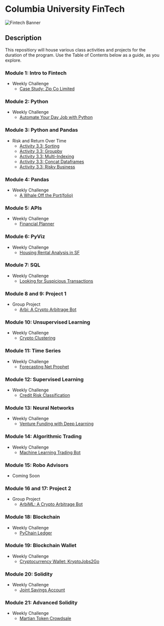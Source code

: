 # Columbia University FinTech

![Fintech Banner](https://i.imgur.com/Cla9ooJ.jpg)

## Description
This repositiory will house various class activities and projects for the duration of the program. Use the Table of Contents below as a guide, as you explore.  

### Module 1: Intro to Fintech
- Weekly Challenge
  - [Case Study: Zip Co Limited](https://github.com/objectmikael/Columbia-University-Fintech-2023/blob/main/Module%201/Weekly%20Challenge%20-%20Case%20Study/README.md)
 
### Module 2: Python
- Weekly Challenge
  - [Automate Your Day Job with Python](https://github.com/objectmikael/python-homework) 

### Module 3: Python and Pandas
- Risk and Return Over Time
  - [Activity 3.3: Sorting](https://github.com/objectmikael/Columbia-University-Fintech-2023/tree/main/Module%203/Risk%20and%20Returns%20Over%20Time/Activities/Activity-3.3-Sorting)
  - [Activity 3.3: Groupby](https://github.com/objectmikael/Columbia-University-Fintech-2023/tree/main/Module%203/Risk%20and%20Returns%20Over%20Time/Activities/Activity-3.3-Groupby)
  - [Activity 3.3: Multi-Indexing](https://github.com/objectmikael/Columbia-University-Fintech-2023/tree/main/Module%203/Risk%20and%20Returns%20Over%20Time/Activities/Activity-3.3-Multi_Indexing)
  - [Activity 3.3: Concat Dataframes](https://github.com/objectmikael/Columbia-University-Fintech-2023/tree/main/Module%203/Risk%20and%20Returns%20Over%20Time/Activities/Activity-3.3-Concat_Dataframes)
  - [Activity 3.3: Risky Business](https://github.com/objectmikael/Columbia-University-Fintech-2023/tree/main/Module%203/Risk%20and%20Returns%20Over%20Time/Activities/Activity-3.3-Risky_Business)

### Module 4: Pandas
- Weekly Challenge
  - [A Whale Off the Port(folio)](https://github.com/objectmikael/Columbia-University-Fintech-2023/tree/main/Module%204/Weekly%20Challenge%20-%20A%20Whale%20Off%20the%20Portfolio) 

### Module 5: APIs
- Weekly Challenge 
  - [Financial Planner](https://github.com/objectmikael/Columbia-University-Fintech-2023/tree/main/Module%205/Weekly%20Challenge%20-%20Financial%20Planner)

### Module 6: PyViz
- Weekly Challenge 
  - [Housing Rental Analysis in SF](https://github.com/objectmikael/Columbia-University-Fintech-2023/tree/main/Module%206/Weekly%20Challenge%20-%20Housing%20Rental%20Analysis%20For%20SF)

### Module 7: SQL
- Weekly Challenge 
  - [Looking for Suspicious Transactions](https://github.com/objectmikael/Columbia-University-Fintech-2023/tree/main/Module%207/Weekly%20Challenge%20-%20Looking%20for%20Suspicious%20Transactions)

### Module 8 and 9: Project 1
- Group Project 
  - [Arbi: A Crypto Arbitrage Bot](https://github.com/objectmikael/arbi)

### Module 10: Unsupervised Learning
- Weekly Challenge 
  - [Crypto Clustering](https://github.com/objectmikael/Columbia-University-Fintech-2023/tree/main/Module%2010/Weekly%20Challenge%20-%20Crypto%20Clustering)

### Module 11: Time Series
- Weekly Challenge 
  - [Forecasting Net Prophet](https://github.com/objectmikael/Columbia-University-Fintech-2023/tree/main/Module%2011/Weekly%20Challange%20-%20Forecasting%20Net%20Prophet)

### Module 12: Supervised Learning
- Weekly Challenge 
  - [Credit Risk Classification](https://github.com/objectmikael/Columbia-University-Fintech-2023/tree/main/Module%2012/Weekly%20Challenge%20-%20Credit%20Risk%20Classification)

### Module 13: Neural Networks
- Weekly Challenge 
  - [Venture Funding with Deep Learning](https://github.com/objectmikael/Columbia-University-Fintech-2023/tree/main/Module%2013/Weekly%20Challenge%20-%20Venture%20Funding%20with%20Deep%20Learning)

### Module 14: Algorithmic Trading
- Weekly Challenge 
  - [Machine Learning Trading Bot](https://github.com/objectmikael/Columbia-University-Fintech-2023/tree/main/Module%2014/Weekly%20Challenge%20-%20Machine%20Learning%20trading%20Bot)

### Module 15: Robo Advisors
- Coming Soon

### Module 16 and 17: Project 2
- Group Project 
  - [ArbiML: A Crypto Arbitrage Bot](https://github.com/objectmikael/arbi)
 
### Module 18: Blockchain
- Weekly Challenge
  - [PyChain Ledger](https://github.com/objectmikael/Columbia-University-Fintech-2023/tree/main/Module%2018%20-%20Blockchain/Weekly%20Challenge)

### Module 19: Blockchain Wallet
- Weekly Challenge
  - [Cryptocurrency Wallet: KryptoJobs2Go](https://github.com/objectmikael/Columbia-University-Fintech-2023/tree/main/Module%2019%20-%20Blockchain%20Wallets/Weekly%20Challenge%20-%20KryptoJobs2Go)
 
### Module 20: Solidity
- Weekly Challenge
  - [Joint Savings Account](https://github.com/objectmikael/Columbia-University-Fintech-2023/tree/main/Module%2020%20-%20Solidity/Weekly%20Challenge%20-%20Joint%20Savings%20Account)
    
### Module 21: Advanced Solidity
- Weekly Challenge
  - [Martian Token Crowdsale](https://github.com/objectmikael/Columbia-University-Fintech-2023/tree/main/Module%2021%20-%20Tokenomics/Weekly%20Challenge%20-%20Martian%20Token%20Crowdsale)
